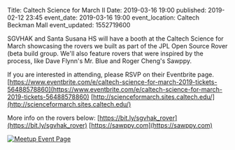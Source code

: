 Title: Caltech Science for March II
Date: 2019-03-16 19:00
published: 2019-02-12 23:45
event_date: 2019-03-16 19:00
event_location: Caltech Beckman Mall
event_updated: 1552719600

SGVHAK and Santa Susana HS will have a booth at the Caltech Science for March showcasing the rovers we built as part of the JPL Open Source Rover (beta build group. We'll also feature rovers that were inspired by the process, like Dave Flynn's Mr. Blue and Roger Cheng's Sawppy.

If you are interested in attending, please RSVP on their Eventbrite page.
[https://www.eventbrite.com/e/caltech-science-for-march-2019-tickets-56488578860](https://www.eventbrite.com/e/caltech-science-for-march-2019-tickets-56488578860)
[http://scienceformarch.sites.caltech.edu/](http://scienceformarch.sites.caltech.edu/)


More info on the rovers below:
[https://bit.ly/sgvhak_rover](https://bit.ly/sgvhak_rover)
[https://sawppy.com](https://sawppy.com)


[ ![Meetup Event Page]({filename}/images/meetup_logo_45.png) ](https://www.meetup.com/SGVTech/events/259802802/)

